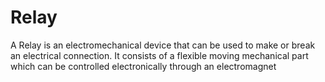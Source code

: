# Relay
A Relay is an electromechanical device that can be used to make or break an electrical connection. It consists of a flexible moving mechanical part which can be controlled electronically through an electromagnet
